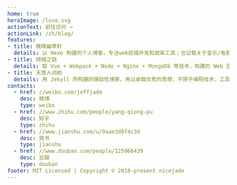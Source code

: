 ```yaml
---
home: true
heroImage: /love.svg
actionText: 前往访问 →
actionLink: /zh/blog/
features:
- title: 晚晴幽草轩
  details: 以 Hexo 构建的个人博客，专注web前端开发和效率工具；也记载关于音乐/电影/旅行等轶事，同时记录下经验总结和人生思考。
- title: 倾城之链
  details: 取 Vue + Webpack + Node + Nginx + MongoDb 等技术，构建的 Web 应用，旨在方便人们学习、探索、分享互联网中更广阔的世界。
- title: 天意人间舫
  details: 用 Jekyll 所构建的辅助性博客，用以承载优秀的思想，不限于编程技术、工具资源、诗歌散文等。
contacts:
  - href: //weibo.com/jeffjade
    desc: 微博
    type: weibo
  - href: //www.zhihu.com/people/yang-qiong-pu
    desc: 知乎
    type: zhihu
  - href: //www.jianshu.com/u/9aae3d8f4c3d
    desc: 简书
    type: jianshu
  - href: //www.douban.com/people/125966439
    desc: 豆瓣
    type: douban
footer: MIT Licensed | Copyright © 2018-present nicejade
---
```


<Contact />

<br>
<br>

<Advertisement />